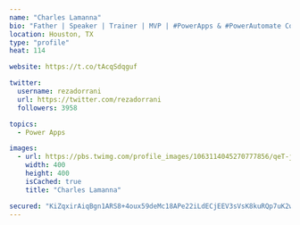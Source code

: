 ```yaml
---
name: "Charles Lamanna"
bio: "Father | Speaker | Trainer | MVP | #PowerApps & #PowerAutomate Community Super User | YouTuber Right-pointing triangle http://youtube.com/c/rezadorrani | Learn - Share - Clockwise rightwards and leftwards open circle arrows"
location: Houston, TX
type: "profile"
heat: 114

website: https://t.co/tAcqSdqguf

twitter:
  username: rezadorrani
  url: https://twitter.com/rezadorrani
  followers: 3958

topics:
  - Power Apps

images:
  - url: https://pbs.twimg.com/profile_images/1063114045270777856/qeT-jpWr_400x400.jpg
    width: 400
    height: 400
    isCached: true
    title: "Charles Lamanna"

secured: "KiZqxirAiqBgn1ARS8+4oux59deMc18APe22iLdECjEEV3sVsK8kuRQp7uK2w4AolKO7+8Kj7rPmc+diLwWVTkykPhoeqoeMu8+XM1t5YSHo6YXJ1EVVdsQFtQCXRqqsf+0VQtCX9TwkvOjoU7fxr+v/4pkxHGRoxpi3pn97MeM87qRJdHn5T9Cqv7TkDjhwb9JF/dNWSxHgEUYayX76HkXzCPtOiDEruDKC8+h6McAMCo3rKBxxxLyyA8ExLPUQoN2dunhRhNAThwOEpUwp/tPEq3tj4S4n88xBk+GoAz9GJoqefbhNdD1e/4lmi5e+mKa1oZFkZwIF++FazGk2CpWZFWdA4BB9lAUMtR0yFGo/NuZ1b1gkVc0o2xQV0q8aC8U8UqnyZQ5l5vkiAf/de76/oirNTV8pcLImc1wNj0s=;Jgwxnzyx23lHo2zav9k/xg=="
---
```


